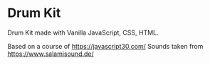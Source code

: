 # Drum Kit

Drum Kit made with Vanilla JavaScript, CSS, HTML.


Based on a course of https://javascript30.com/
Sounds taken from https://www.salamisound.de/
